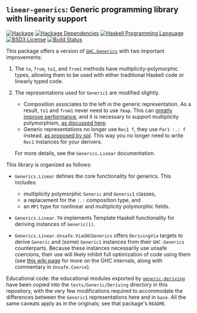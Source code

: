 ## `linear-generics`: Generic programming library with linearity support
[![Hackage](https://img.shields.io/hackage/v/linear-generics.svg)][Hackage: linear-generics]
[![Hackage Dependencies](https://img.shields.io/hackage-deps/v/linear-generics.svg)](http://packdeps.haskellers.com/reverse/linear-generics)
[![Haskell Programming Language](https://img.shields.io/badge/language-Haskell-blue.svg)][Haskell.org]
[![BSD3 License](http://img.shields.io/badge/license-BSD3-brightgreen.svg)][tl;dr Legal: BSD3]
[![Build Status](https://github.com/dreixel/linear-generics/workflows/Haskell-CI/badge.svg)](https://github.com/dreixel/linear-generics/actions?query=workflow%3AHaskell-CI)

[Hackage: linear-generics]:
  http://hackage.haskell.org/package/linear-generics
  "linear-generics package on Hackage"
[Haskell.org]:
  http://www.haskell.org
  "The Haskell Programming Language"
[tl;dr Legal: BSD3]:
  https://tldrlegal.com/license/bsd-3-clause-license-%28revised%29
  "BSD 3-Clause License (Revised)"

This package offers a version of
[`GHC.Generics`](https://hackage.haskell.org/package/base/docs/GHC-Generics.html)
with two important improvements:

1. The `to`, `from`, `to1`, and `from1` methods have multiplicity-polymorphic
   types, allowing them to be used with either traditional Haskell code or
   linearly typed code.

2. The representations used for `Generic1` are modified slightly.

   -  Composition associates to the left in the generic representation. As a result,
      `to1` and `from1` never need to use `fmap`. This can
      [greatly improve performance](https://gitlab.haskell.org/ghc/ghc/-/issues/15969),
      and it is necessary to support multiplicity polymorphism,
      [as discussed here](https://github.com/tweag/linear-base/pull/316).
   - Generic representations no longer use `Rec1 f`, they use `Par1 :.: f` instead,
     [as proposed by spl](https://gitlab.haskell.org/ghc/ghc/-/issues/7492).
     This way you no longer need to write `Rec1` instances for your derivers.

   For more details, see the `Generics.Linear` documentation.

This library is organized as follows:

* `Generics.Linear` defines the core functionality for generics. This includes:

   - multiplicity polymorphic `Generic` and `Generic1` classes,
   - a replacement for the `:.:` composition type, and
   - an `MP1` type for nonlinear and multiplicity polymorphic fields.

* `Generics.Linear.TH` implements Template Haskell functionality for
  deriving instances of `Generic(1)`.

* `Generics.Linear.Unsafe.ViaGHCGenerics` offers `DerivingVia` targets to
  derive `Generic` and (some) `Generic1` instances from their
  `GHC.Generics` counterparts. Because these instances necessarily
  use unsafe coercions, their use will likely inhibit full optimization
  of code using them (see
  [this wiki page](https://gitlab.haskell.org/ghc/ghc/-/wikis/linear-types/multiplicity-evidence)
  for more on the GHC internals, along with commentary in `Unsafe.Coerce`).

Educational code: the educational modules exported by
[`generic-deriving`](https://hackage.haskell.org/package/generic-deriving)
have been copied into the `tests/Generic/Deriving` directory
in this repository, with the very few modifications required to
accommodate the differences between the `Generic1` representations
here and in `base`. All the same caveats apply as in the originals;
see that package's `README`.
